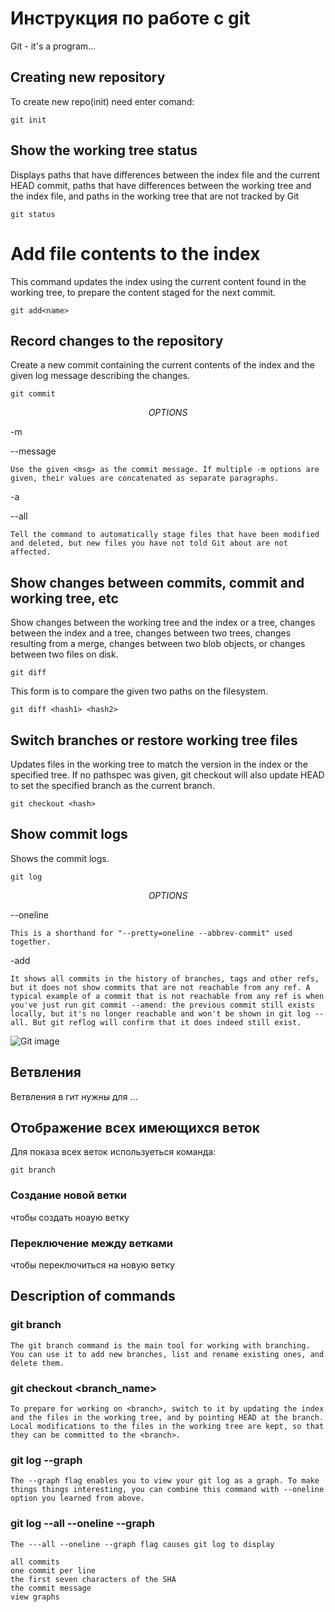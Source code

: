 # Инструкция по работе с git

Git - it's a program...

## Creating new repository

To create new repo(init)
need enter comand:
    
    git init

## Show the working tree status

Displays paths that have differences between the index file and the current HEAD commit, paths that have differences between the working tree and the index file, and paths in the working tree that are not tracked by Git

    git status

# Add file contents to the index

This command updates the index using the current content found in the working tree, to prepare the content staged for the next commit.

    git add<name>

## Record changes to the repository

Create a new commit containing the current contents of the index and the given log message describing the changes.

    git commit
$$OPTIONS$$

-m 

--message

    Use the given <msg> as the commit message. If multiple -m options are given, their values are concatenated as separate paragraphs.

-a

--all

    Tell the command to automatically stage files that have been modified and deleted, but new files you have not told Git about are not affected.

## Show changes between commits, commit and working tree, etc

Show changes between the working tree and the index or a tree, changes between the index and a tree, changes between two trees, changes resulting from a merge, changes between two blob objects, or changes between two files on disk.
    
    git diff

This form is to compare the given two paths on the filesystem.

    git diff <hash1> <hash2>

## Switch branches or restore working tree files

Updates files in the working tree to match the version in the index or the specified tree. If no pathspec was given, git checkout will also update HEAD to set the specified branch as the current branch.
    
    git checkout <hash>

## Show commit logs
Shows the commit logs.
    
    git log

$$OPTIONS$$

--oneline

    This is a shorthand for "--pretty=oneline --abbrev-commit" used together.
-add

    It shows all commits in the history of branches, tags and other refs, but it does not show commits that are not reachable from any ref. A typical example of a commit that is not reachable from any ref is when you've just run git commit --amend: the previous commit still exists locally, but it's no longer reachable and won't be shown in git log --all. But git reflog will confirm that it does indeed still exist.

![Git image](fengmian.jpg)

## Ветвления

Ветвления в гит нужны для ...

## Отображение всех имеющихся веток
 Для показа всех веток используеться команда:
    
    git branch

### Создание новой ветки

чтобы создать ноаую ветку

### Переключение между ветками

 чтобы переключиться на новую ветку

## Description of commands

### git branch

    The git branch command is the main tool for working with branching. You can use it to add new branches, list and rename existing ones, and delete them.

### git checkout <branch_name>

    To prepare for working on <branch>, switch to it by updating the index and the files in the working tree, and by pointing HEAD at the branch. Local modifications to the files in the working tree are kept, so that they can be committed to the <branch>.

### git log --graph
    
    The --graph flag enables you to view your git log as a graph. To make things things interesting, you can combine this command with --oneline option you learned from above.

### git log --all --oneline --graph

    The ---all --oneline --graph flag causes git log to display
    
    all commits
    one commit per line
    the first seven characters of the SHA
    the commit message
    view graphs